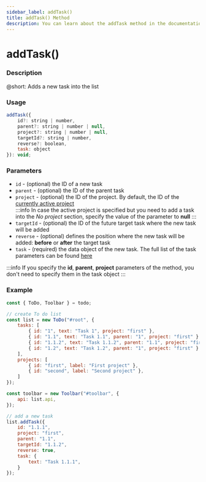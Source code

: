```yaml
---
sidebar_label: addTask()
title: addTask() Method
description: You can learn about the addTask method in the documentation of the DHTMLX JavaScript To Do List library. Browse developer guides and API reference, try out code examples and live demos, and download a free 30-day evaluation version of DHTMLX To Do List.
---
```


# addTask()

### Description

@short: Adds a new task into the list

### Usage

~~~js
addTask({
    id?: string | number,
    parent?: string | number | null,
    project?: string | number | null,
    targetId?: string | number,
    reverse?: boolean,
    task: object
}): void;
~~~

### Parameters

- `id` - (optional) the ID of a new task
- `parent` - (optional) the ID of the parent task
- `project` - (optional) the ID of the project. By default, the ID of the [currently active project](../../configs/activeproject_config/)<br>
:::info
In case the active project is specified but you need to add a task into the *No project* section, specify the value of the parameter to **null**
:::
- `targetId` - (optional) the ID of the future target task where the new task will be added
- `reverse` - (optional) defines the position where the new task will be added: **before** or **after** the target task
- `task` - (required) the data object of the new task. The full list of the task parameters can be found [here](api/configs/tasks_config.md)

:::info
If you specify the **id**, **parent**, **project** parameters of the method, you don't need to specify them in the task object
:::

### Example

~~~js {22-31}
const { ToDo, Toolbar } = todo;

// create To do list
const list = new ToDo("#root", {
    tasks: [
        { id: "1", text: "Task 1", project: "first" },
		{ id: "1.1", text: "Task 1.1", parent: "1", project: "first" },
        { id: "1.1.2", text: "Task 1.1.2", parent: "1.1", project: "first" },
		{ id: "1.2", text: "Task 1.2", parent: "1", project: "first" },
    ],
    projects: [
		{ id: "first", label: "First project" },
		{ id: "second", label: "Second project" },
	]
});

const toolbar = new Toolbar("#toolbar", {
    api: list.api,
});

// add a new task
list.addTask({
	id: "1.1.1",
    project: "first",
    parent: "1.1",
    targetId: "1.1.2",
    reverse: true,
    task: {
        text: "Task 1.1.1",
    }
});
~~~